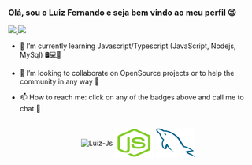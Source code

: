 ### Olá, sou o Luiz Fernando e seja bem vindo ao meu perfil 😉

<a href="https://www.linkedin.com/in/luiz-fernando-lima-de-souza">
 <img src="https://img.shields.io/badge/-Linkedin-blue?style=flat-square&logo=Linkedin&logoColor=white" />
</a>

<a href="mailto:luiz.fernando.l.souza@gmail.com">
 <img src="https://img.shields.io/badge/-Email-c14438?style=flat-square&logo=Gmail&logoColor=white" />
</a>

- 🌱 I’m currently learning Javascript/Typescript (JavaScript, Nodejs, MySql) 🛢💻📱
- 👯 I’m looking to collaborate on OpenSource projects or to help the community in any way 🚀
- 📫 How to reach me: click on any of the badges above and call me to chat 💬
  
  <div style="display: inline_block" align="center"><br>
  <img align="center" alt="Luiz-Js" height="60" width="80" src="https://cdn.jsdelivr.net/gh/devicons/devicon/icons/javascript/javascript-original.svg">
  <img align="center" alt="Luiz-NodeJs" height="60" width="80" src="https://raw.githubusercontent.com/devicons/devicon/master/icons/nodejs/nodejs-plain.svg">
  <img align="center" alt="Luiz-MySql" height="60" width="80" src="https://raw.githubusercontent.com/devicons/devicon/master/icons/mysql/mysql-original.svg">
</div>

